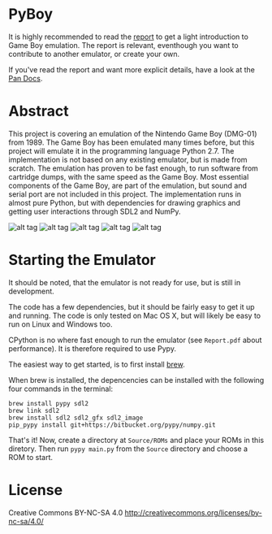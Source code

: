 # PyBoy

It is highly recommended to read the [report](https://github.com/Baekalfen/PyBoy/raw/master/PyBoy.pdf) to get a light introduction to Game Boy emulation. The report is relevant, eventhough you want to contribute to another emulator, or create your own.

If you've read the report and want more explicit details, have a look at the [Pan Docs](http://bgb.bircd.org/pandocs.htm).

Abstract
========
This project is covering an emulation of the Nintendo Game Boy (DMG-01) from 1989. The Game Boy has been emulated many times before, but this project will emulate it in the programming language Python 2.7. The implementation is not based on any existing emulator, but is made from scratch. The emulation has proven to be fast enough, to run software from cartridge dumps, with the same speed as the Game Boy. Most essential components of the Game Boy, are part of the emulation, but sound and serial port are not included in this project. The implementation runs in almost pure Python, but with dependencies for drawing graphics and getting user interactions through SDL2 and NumPy.

![alt tag](https://github.com/Baekalfen/PyBoy/raw/master/README/1.png)
![alt tag](https://github.com/Baekalfen/PyBoy/raw/master/README/2.png)
![alt tag](https://github.com/Baekalfen/PyBoy/raw/master/README/3.png)
![alt tag](https://github.com/Baekalfen/PyBoy/raw/master/README/4.png)
![alt tag](https://github.com/Baekalfen/PyBoy/raw/master/README/5.png)

Starting the Emulator
=====================
It should be noted, that the emulator is not ready for use, but is still in development.

The code has a few dependencies, but it should be fairly easy to get it up and running. The code is only tested on Mac OS X, but will likely be easy to run on Linux and Windows too.

CPython is no where fast enough to run the emulator (see `Report.pdf` about performance). It is therefore required to use Pypy.

The easiest way to get started, is to first install [brew](https://www.brew.sh).

When brew is installed, the depencencies can be installed with the following four commands in the terminal:

    brew install pypy sdl2
    brew link sdl2
    brew install sdl2 sdl2_gfx sdl2_image
    pip_pypy install git+https://bitbucket.org/pypy/numpy.git


That's it! Now, create a directory at `Source/ROMs` and place your ROMs in this diretory. Then run `pypy main.py` from the `Source` directory and choose a ROM to start.

License
=======
Creative Commons BY-NC-SA 4.0
http://creativecommons.org/licenses/by-nc-sa/4.0/


